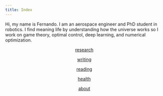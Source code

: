 ```yaml
---
title: Index
---
```


Hi, my name is Fernando. I am an aerospace engineer and PhD student in robotics. I find meaning life by understanding how the universe works so I work on game theory, optimal control, deep learning, and numerical optimization.

<div align="center">

[research](research.md)
<br>

[writing](writing.md)
<br>

[reading](books.md)
<br>

[health](health.md)
<br>

[about](about.md)
</div>